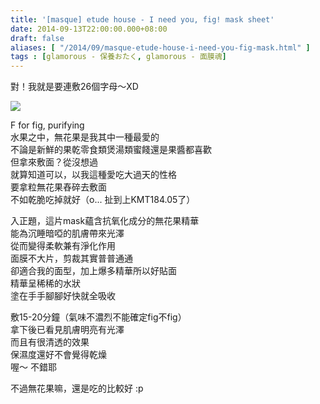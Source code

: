 ```yaml
---
title: '[masque] etude house - I need you, fig! mask sheet'
date: 2014-09-13T22:00:00.000+08:00
draft: false
aliases: [ "/2014/09/masque-etude-house-i-need-you-fig-mask.html" ]
tags : [glamorous - 保養おたく, glamorous - 面膜魂]
---
```


對！我就是要連敷26個字母～XD  

[![](https://4.bp.blogspot.com/-Val6WJ3Vnh0/XExrbO8HLJI/AAAAAAAAG5U/EqwZUEovcmc5PkNJGM--kBPeaRgcI7JegCLcBGAs/s640/14896756632_46ee4809c2_z.jpg)](https://4.bp.blogspot.com/-Val6WJ3Vnh0/XExrbO8HLJI/AAAAAAAAG5U/EqwZUEovcmc5PkNJGM--kBPeaRgcI7JegCLcBGAs/s1600/14896756632_46ee4809c2_z.jpg)

F for fig, purifying  
水果之中，無花果是我其中一種最愛的  
不論是新鮮的果乾零食類煲湯類蜜餞還是果醬都喜歡  
但拿來敷面？從沒想過  
就算知道可以，以我這種愛吃大過天的性格  
要拿粒無花果舂碎去敷面  
不如乾脆吃掉就好（o... 扯到上KMT184.05了）  
  
入正題，這片mask蘊含抗氧化成分的無花果精華  
能為沉睡暗啞的肌膚帶來光澤  
從而變得柔軟兼有淨化作用  
面膜不大片，剪裁其實普普通通  
卻適合我的面型，加上爆多精華所以好貼面  
精華呈稀稀的水狀  
塗在手手腳腳好快就全吸收  
  
敷15-20分鐘（氣味不濃烈不能確定fig不fig）  
拿下後已看見肌膚明亮有光澤  
而且有很清透的效果  
保濕度還好不會覺得乾燥  
喔～ 不錯耶  
  
不過無花果嘛，還是吃的比較好 :p
